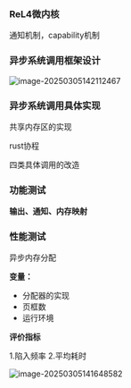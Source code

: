 ### ReL4微内核

通知机制，capability机制

### 异步系统调用框架设计

![image-20250305142112467](C:/Users/wangj/AppData/Roaming/Typora/typora-user-images/image-20250305142112467.png)

### 异步系统调用具体实现

共享内存区的实现

rust协程

四类具体调用的改造

### 功能测试

**输出、通知、内存映射**

### 性能测试

异步内存分配

**变量：**

- 分配器的实现
- 页框数
- 运行环境

**评价指标**

1.陷入频率
2.平均耗时

![image-20250305141648582](C:/Users/wangj/AppData/Roaming/Typora/typora-user-images/image-20250305141648582.png)
